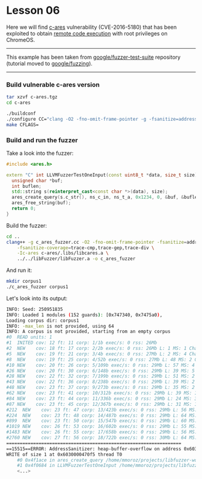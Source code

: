 # Lesson 06

Here we will find [c-ares] vulnerability (CVE-2016-5180) that has been exploited
to obtain [remote code execution] with root privileges on ChromeOS.

***
This example has been taken from [google/fuzzer-test-suite] repository (tutorial moved to [google/fuzzing]).
***


### Build vulnerable c-ares version

```bash
tar xzvf c-ares.tgz
cd c-ares

./buildconf
./configure CC="clang -O2 -fno-omit-frame-pointer -g -fsanitize=address,fuzzer-no-link -fsanitize-coverage=trace-cmp,trace-gep,trace-div"
make CFLAGS=
```

### Build and run the fuzzer


Take a look into the fuzzer:

```cpp
#include <ares.h>

extern "C" int LLVMFuzzerTestOneInput(const uint8_t *data, size_t size) {
  unsigned char *buf;
  int buflen;
  std::string s(reinterpret_cast<const char *>(data), size);
  ares_create_query(s.c_str(), ns_c_in, ns_t_a, 0x1234, 0, &buf, &buflen, 0);
  ares_free_string(buf);
  return 0;
}
```

Build the fuzzer:

```bash
cd ..
clang++ -g c_ares_fuzzer.cc -O2 -fno-omit-frame-pointer -fsanitize=address,fuzzer \
    -fsanitize-coverage=trace-cmp,trace-gep,trace-div \
    -Ic-ares c-ares/.libs/libcares.a \
    ../../libFuzzer/libFuzzer.a -o c_ares_fuzzer
```

And run it:

```bash
mkdir corpus1
./c_ares_fuzzer corpus1
```

Let's look into its output:

```bash
INFO: Seed: 250951835
INFO: Loaded 1 modules (152 guards): [0x747340, 0x7475a0), 
Loading corpus dir: corpus1
INFO: -max_len is not provided, using 64
INFO: A corpus is not provided, starting from an empty corpus
#0  READ units: 1
#1  INITED cov: 12 ft: 11 corp: 1/1b exec/s: 0 rss: 26Mb
#2  NEW    cov: 18 ft: 17 corp: 2/2b exec/s: 0 rss: 26Mb L: 1 MS: 1 ChangeBit-
#5  NEW    cov: 19 ft: 21 corp: 3/4b exec/s: 0 rss: 27Mb L: 2 MS: 4 ChangeBit-CrossOver-ShuffleBytes-ChangeByte-
#8  NEW    cov: 19 ft: 25 corp: 4/52b exec/s: 0 rss: 27Mb L: 48 MS: 2 CopyPart-InsertRepeatedBytes-
#10 NEW    cov: 20 ft: 26 corp: 5/109b exec/s: 0 rss: 29Mb L: 57 MS: 4 CopyPart-InsertRepeatedBytes-InsertByte-CMP- DE: ".\x00\x00\x00\x00\x00\x00\x00"-
#26 NEW    cov: 20 ft: 30 corp: 6/148b exec/s: 0 rss: 29Mb L: 39 MS: 5 InsertRepeatedBytes-EraseBytes-ChangeBit-ChangeByte-CMP- DE: "\x01\x00"-
#28 NEW    cov: 22 ft: 32 corp: 7/199b exec/s: 0 rss: 29Mb L: 51 MS: 2 InsertRepeatedBytes-PersAutoDict- DE: ".\x00\x00\x00\x00\x00\x00\x00"-
#43 NEW    cov: 22 ft: 36 corp: 8/238b exec/s: 0 rss: 29Mb L: 39 MS: 2 ShuffleBytes-PersAutoDict- DE: ".\x00\x00\x00\x00\x00\x00\x00"-
#48 NEW    cov: 23 ft: 37 corp: 9/273b exec/s: 0 rss: 29Mb L: 35 MS: 2 CrossOver-PersAutoDict- DE: ".\x00\x00\x00\x00\x00\x00\x00"-
#62 NEW    cov: 23 ft: 41 corp: 10/312b exec/s: 0 rss: 29Mb L: 39 MS: 1 CMP- DE: "\x00\x00\x00\x00\x00\x00\x00\x01"-
#84 NEW    cov: 23 ft: 44 corp: 11/336b exec/s: 0 rss: 29Mb L: 24 MS: 3 ChangeByte-CrossOver-PersAutoDict- DE: ".\x00\x00\x00\x00\x00\x00\x00"-
#87 NEW    cov: 23 ft: 45 corp: 12/367b exec/s: 0 rss: 29Mb L: 31 MS: 1 EraseBytes-
#212  NEW    cov: 23 ft: 47 corp: 13/423b exec/s: 0 rss: 29Mb L: 56 MS: 1 CopyPart-
#224  NEW    cov: 23 ft: 48 corp: 14/487b exec/s: 0 rss: 29Mb L: 64 MS: 3 ChangeByte-PersAutoDict-CrossOver- DE: ".\x00\x00\x00\x00\x00\x00\x00"-
#899  NEW    cov: 23 ft: 50 corp: 15/547b exec/s: 0 rss: 29Mb L: 60 MS: 3 EraseBytes-ChangeByte-CopyPart-
#1019 NEW    cov: 26 ft: 53 corp: 16/602b exec/s: 0 rss: 29Mb L: 55 MS: 3 CopyPart-PersAutoDict-CMP- DE: ".\x00\x00\x00\x00\x00\x00\x00"-"\\\x00\x00\x00\x00\x00\x00\x00"-
#1483 NEW    cov: 26 ft: 55 corp: 17/658b exec/s: 0 rss: 29Mb L: 56 MS: 2 EraseBytes-CopyPart-
#2760 NEW    cov: 27 ft: 56 corp: 18/722b exec/s: 0 rss: 30Mb L: 64 MS: 4 InsertRepeatedBytes-ChangeByte-CopyPart-InsertByte-
=================================================================
==15515==ERROR: AddressSanitizer: heap-buffer-overflow on address 0x6030000470f5 at pc 0x0000004f1acf bp 0x7fff4e5b1310 sp 0x7fff4e5b1308
WRITE of size 1 at 0x6030000470f5 thread T0
    #0 0x4f1ace in ares_create_query /home/mmoroz/projects/libfuzzer-workshop/lessons/06/c-ares/ares_create_query.c:196:3
    #1 0x4f0684 in LLVMFuzzerTestOneInput /home/mmoroz/projects/libfuzzer-workshop/lessons/06/c_ares_fuzzer.cc:16:3
    <...>
```



[c-ares]: https://c-ares.haxx.se/
[remote code execution]: https://googlechromereleases.blogspot.com/2016/09/stable-channel-updates-for-chrome-os.html
[google/fuzzing]: https://github.com/google/fuzzing/blob/master/tutorial/libFuzzerTutorial.md#heartbleed
[google/fuzzer-test-suite]: https://github.com/google/fuzzer-test-suite/tree/master/c-ares-CVE-2016-5180
